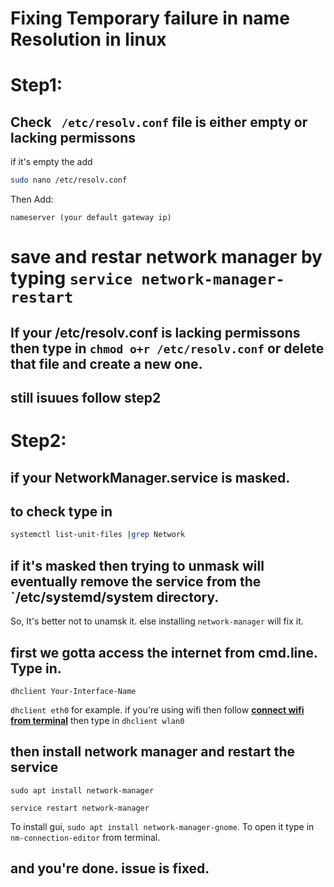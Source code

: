 # Fixing Temporary failure in name Resolution in linux


# Step1:

## Check ``` /etc/resolv.conf``` file is either empty or lacking permissons

if it's empty the add 
```bash
sudo nano /etc/resolv.conf
```
Then Add: 
```
nameserver (your default gateway ip)
```
# save and restar network manager by typing `service network-manager-restart`

## If your /etc/resolv.conf is lacking permissons then type in `chmod o+r /etc/resolv.conf` or delete that file and create a new one.

## still isuues follow step2

# Step2:

## if your NetworkManager.service is masked.

## to check type in 

```bash
systemctl list-unit-files |grep Network
```
## if it's masked then trying to unmask will eventually remove the service from the `/etc/systemd/system directory.
So, It's better not to unamsk it. else installing `network-manager` will fix it.

## first we gotta access the internet from cmd.line. Type in.
```
dhclient Your-Interface-Name
```
`dhclient eth0` for example. if you're using wifi then follow 
**[connect wifi from terminal](https://askubuntu.com/questions/294257/connect-to-wifi-network-through-ubuntu-terminal/294320#294320)**
then type in `dhclient wlan0`

## then install network manager and restart the service

```
sudo apt install network-manager

service restart network-manager
```
To install gui, `sudo apt install network-manager-gnome`. To open it type in
`nm-connection-editor` from terminal.
## and you're done. issue is fixed.



